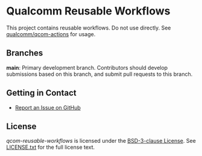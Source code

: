 # Qualcomm Reusable Workflows

This project contains reusable workflows. Do not use directly. See [qualcomm/qcom-actions](https://github.com/qualcomm/qcom-actions) for usage.

## Branches

**main**: Primary development branch. Contributors should develop submissions based on this branch, and submit pull requests to this branch.

## Getting in Contact

* [Report an Issue on GitHub](../../issues)

## License

*qcom-reusable-workflows* is licensed under the [BSD-3-clause License](https://spdx.org/licenses/BSD-3-Clause.html). See [LICENSE.txt](LICENSE.txt) for the full license text.

